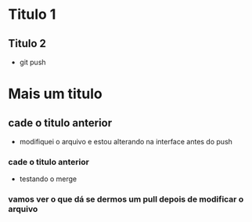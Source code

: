 # Titulo 1

## Titulo 2

- git push

# Mais um titulo
## cade o titulo anterior

* modifiquei o arquivo e estou alterando na interface antes do push
### cade o titulo anterior
- testando o merge

### vamos ver o que dá se dermos um pull depois de modificar o arquivo
